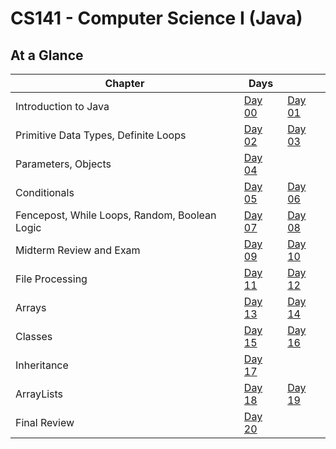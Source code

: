 # CS141 - Computer Science I (Java)

## At a Glance

| Chapter                    | Days |  |
|----------------------------|------|--|
| Introduction to Java | [Day 00](day-by-day/day00.md) | [Day 01](day-by-day/day01.md)
| Primitive Data Types, Definite Loops | [Day 02](day-by-day/day02.md) | [Day 03](day-by-day/day03.md)
| Parameters, Objects | [Day 04](day-by-day/day04.md) |
| Conditionals | [Day 05](day-by-day/day05.md) | [Day 06](day-by-day/day06.md)
| Fencepost, While Loops, Random, Boolean Logic | [Day 07](day-by-day/day07.md) | [Day 08](day-by-day/day08.md)
| Midterm Review and Exam | [Day 09](day-by-day/day09.md) | [Day 10](day-by-day/day10.md)
| File Processing | [Day 11](day-by-day/day11.md) | [Day 12](day-by-day/day12.md)
| Arrays | [Day 13](day-by-day/day13.md) | [Day 14](day-by-day/day14.md)
| Classes | [Day 15](day-by-day/day15.md) | [Day 16](day-by-day/day16.md)
| Inheritance | [Day 17](day-by-day/day17.md)
| ArrayLists| [Day 18](day-by-day/day18.md) | [Day 19](day-by-day/day19.md)
| Final Review | [Day 20](day-by-day/day20.md)
